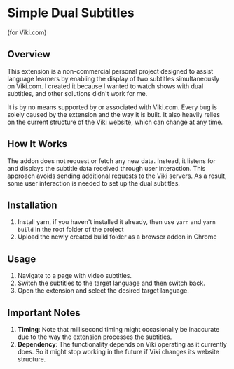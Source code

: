 # Simple Dual Subtitles
(for Viki.com)

## Overview

This extension is a non-commercial personal project designed to assist language learners by enabling the display of two subtitles simultaneously on Viki.com. I created it because I wanted to watch shows with dual subtitles, and other solutions didn't work for me.

It is by no means supported by or associated with Viki.com. Every bug is solely caused by the extension and the way it is built. It also heavily relies on the current structure of the Viki website, which can change at any time.

## How It Works

The addon does not request or fetch any new data. Instead, it listens for and displays the subtitle data received through user interaction. This approach avoids sending additional requests to the Viki servers. As a result, some user interaction is needed to set up the dual subtitles.

## Installation

1. Install yarn, if you haven't installed it already, then use `yarn` and `yarn build` in the root folder of the project
2. Upload the newly created build folder as a browser addon in Chrome

## Usage

1. Navigate to a page with video subtitles.
2. Switch the subtitles to the target language and then switch back.
3. Open the extension and select the desired target language.

## Important Notes
1. **Timing**: Note that millisecond timing might occasionally be inaccurate due to the way the extension processes the subtitles.
2. **Dependency**: The functionality depends on Viki operating as it currently does. So it might stop working in the future if Viki changes its website structure.
